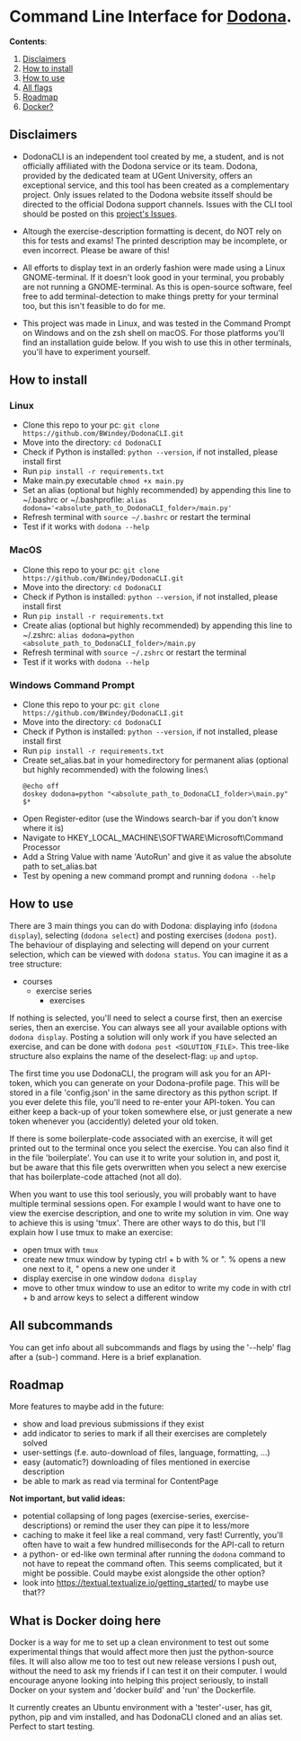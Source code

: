 # Command Line Interface for [Dodona](https://dodona.be).

**Contents**:
1) [Disclaimers](#disclaimers)
2) [How to install](#how-to-install)
3) [How to use](#how-to-use)
4) [All flags](#all-flags)
5) [Roadmap](#roadmap)
6) [Docker?](#what-is-docker-doing-here)

## Disclaimers

- DodonaCLI is an independent tool created by me, a student, and is not officially affiliated with the Dodona service or its team. Dodona, provided by the dedicated team at UGent University, offers an exceptional service, and this tool has been created as a complementary project. Only issues related to the Dodona website itsself should be directed to the official Dodona support channels. Issues with the CLI tool should be posted on this [project's Issues](https://github.com/BWindey/DodonaCLI/issues).

- Altough the exercise-description formatting is decent, do NOT rely on this for tests and exams! The printed description may be incomplete, or even incorrect. Please be aware of this!


- All efforts to display text in an orderly fashion were made using a Linux GNOME-terminal. If it doesn't look good in your terminal, you probably are not running a GNOME-terminal. As this is open-source software, feel free to add terminal-detection to make things pretty for your terminal too, but this isn't feasible to do for me. 


- This project was made in Linux, and was tested in the Command Prompt on Windows and on the zsh shell on macOS. For those platforms you'll find an installation guide below. If you wish to use this in other terminals, you'll have to experiment yourself.



## How to install
### Linux
- Clone this repo to your pc: `git clone https://github.com/BWindey/DodonaCLI.git`
- Move into the directory: `cd DodonaCLI`
- Check if Python is installed: `python --version`, if not installed, please install first
- Run `pip install -r requirements.txt`
- Make main.py executable `chmod +x main.py`
- Set an alias (optional but highly recommended) by appending this line to ~/.bashrc or ~/.bashprofile: `alias dodona='<absolute_path_to_DodonaCLI_folder>/main.py'`
- Refresh terminal with `source ~/.bashrc` or restart the terminal
- Test if it works with `dodona --help`

### MacOS
- Clone this repo to your pc: `git clone https://github.com/BWindey/DodonaCLI.git`
- Move into the directory: `cd DodonaCLI`
- Check if Python is installed: `python --version`, if not installed, please install first
- Run `pip install -r requirements.txt`
- Create alias (optional but highly recommended) by appending this line to ~/.zshrc: `alias dodona=python <absolute_path_to_DodonaCLI_folder>/main.py`
- Refresh terminal with `source ~/.zshrc` or restart the terminal
- Test if it works with `dodona --help`

### Windows Command Prompt
- Clone this repo to your pc: `git clone https://github.com/BWindey/DodonaCLI.git`
- Move into the directory: `cd DodonaCLI`
- Check if Python is installed: `python --version`, if not installed, please install first
- Run `pip install -r requirements.txt`
- Create set\_alias.bat in your homedirectory for permanent alias (optional but highly recommended) with the folowing lines:\
  ```
  @echo off
  doskey dodona=python "<absolute_path_to_DodonaCLI_folder>\main.py" $*
  ```
- Open Register-editor (use the Windows search-bar if you don't know where it is)
- Navigate to HKEY\_LOCAL\_MACHINE\SOFTWARE\Microsoft\Command Processor
- Add a String Value with name 'AutoRun' and give it as value the absolute path to set\_alias.bat
- Test by opening a new command prompt and running `dodona --help`


## How to use
There are 3 main things you can do with Dodona: displaying info (`dodona display`), selecting (`dodona select`) and posting exercises (`dodona post`). The behaviour of displaying and selecting will depend on your current selection, which can be viewed with `dodona status`. You can imagine it as a tree structure:
- courses
  - exercise series
    - exercises

If nothing is selected, you'll need to select a course first, then an exercise series, then an exercise. You can always see all your available options with `dodona display`. Posting a solution will only work if you have selected an exercise, and can be done with `dodona post <SOLUTION_FILE>`.
This tree-like structure also explains the name of the deselect-flag: `up` and `uptop`. 

The first time you use DodonaCLI, the program will ask you for an API-token, which you can generate on your Dodona-profile page. This will be stored in a file 'config.json' in the same directory as this python script. If you ever delete this file, you'll need to re-enter your API-token. You can either keep a back-up of your token somewhere else, or just generate a new token whenever you (accidently) deleted your old token.

If there is some boilerplate-code associated with an exercise, it will get printed out to the terminal once you select the exercise. You can also find it in the file 'boilerplate'. You can use it to write your solution in, and post it, but be aware that this file gets overwritten when you select a new exercise that has boilerplate-code attached (not all do).

When you want to use this tool seriously, you will probably want to have multiple terminal sessions open. For example I would want to have one to view the exercise description, and one to write my solution in vim. One way to achieve this is using 'tmux'. There are other ways to do this, but I'll explain how I use tmux to make an exercise:
- open tmux with `tmux`
- create new tmux window by typing ctrl + b with % or ". % opens a new one next to it, " opens a new one under it
- display exercise in one window `dodona display`
- move to other tmux window to use an editor to write my code in with ctrl + b and arrow keys to select a different window

## All subcommands
You can get info about all subcommands and flags by using the '--help' flag after a (sub-) command. Here is a brief explanation.

## Roadmap
More features to maybe add in the future:
- show and load previous submissions if they exist
- add indicator to series to mark if all their exercises are completely solved
- user-settings (f.e. auto-download of files, language, formatting, ...)
- easy (automatic?) downloading of files mentioned in exercise description
- be able to mark as read via terminal for ContentPage

**Not important, but valid ideas:**
- potential collapsing of long pages (exercise-series, exercise-descriptions) or remind the user they can pipe it to less/more
- caching to make it feel like a real command, very fast! Currently, you'll often have to wait a few hundred milliseconds for the API-call to return
- a python- or ed-like own terminal after running the `dodona` command to not have to repeat the command often. This seems complicated, but it might be possible. Could maybe exist alongside the other option?
- look into https://textual.textualize.io/getting_started/ to maybe use that??

## What is Docker doing here
Docker is a way for me to set up a clean environment to test out some experimental things that would affect more then just the python-source files. It will also allow me too to test out new release versions I push out, without the need to ask my friends if I can test it on their computer. 
I would encourage anyone looking into helping this project seriously, to install Docker on your system and 'docker build' and 'run' the Dockerfile.

It currently creates an Ubuntu environment with a 'tester'-user, has git, python, pip and vim installed, and has DodonaCLI cloned and an alias set. Perfect to start testing.
